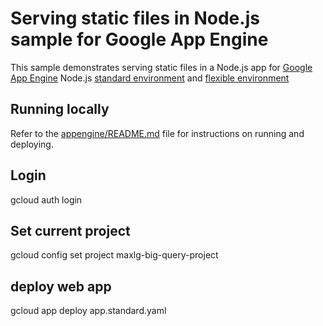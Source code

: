 # Serving static files in Node.js sample for Google App Engine

This sample demonstrates serving static files in a Node.js app for [Google App Engine](https://cloud.google.com/appengine) Node.js [standard environment](https://cloud.google.com/appengine/docs/standard/nodejs)
and [flexible environment](https://cloud.google.com/appengine/docs/flexible/nodejs)

## Running locally

Refer to the [appengine/README.md](../README.md) file for instructions on
running and deploying.


## Login
gcloud auth login

## Set current project
gcloud config set project maxlg-big-query-project

## deploy web app
gcloud app deploy app.standard.yaml
